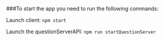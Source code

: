 ###To start the app you need to run the following commands:

Launch client: `npm start`

Launch the questionServerAPI: `npm run startQuestionServer`

